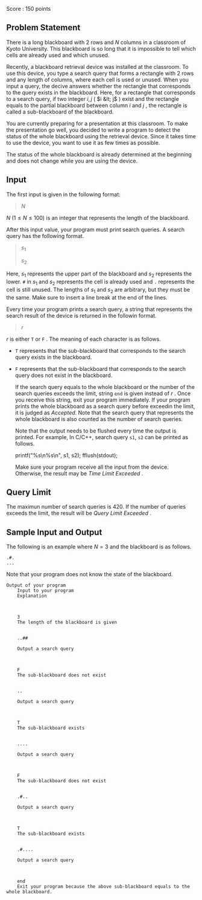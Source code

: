 Score : $150$ points

## Problem Statement

  There is a long blackboard with $2$ rows and $N$ columns in a classroom of Kyoto University. 
  This blackboard is so long that it is impossible to tell which cells are already used and which unused. 

  Recently, a blackboard retrieval device was installed at the classroom. 
  To use this device, you type a search query that forms a rectangle with 2 rows and any length of columns, where each cell is used or unused. 
  When you input a query, the decive answers whether the rectangle that corresponds to the query exists in the blackboard. 
  Here, for a rectangle that corresponds to a search query, if two integer $i, j$ ( $i &lt; j$ ) exist
  and the rectangle equals to the partial blackboard between column $i$ and $j$ ,
  the rectangle is called a sub-blackboard of the blackboard. 

  You are currently preparing for a presentation at this classroom.
  To make the presentation go well, you decided to write a program to detect the status of the whole blackboard using the retrieval device. 
  Since it takes time to use the device, you want to use it as few times as possible. 

  The status of the whole blackboard is already determined at the beginning and does not change while you are using the device. 

## Input

The first input is given in the following format:

> $N$

 $N$ $(1 \leq N \leq 100)$ is an integer that represents the length of the blackboard. 

  After this input value, your program must print search queries. 
  A search query has the following format. 

> $s_1$
> 
> $s_2$

  Here, $s_1$ represents the upper part of the blackboard and $s_2$ represents the lower. 
  `#` in $s_1$ and $s_2$ represents the cell is already used and `.` represents the cell is still unused. 
  The lengths of $s_1$ and $s_2$ are arbitrary, but they must be the same. 
  Make sure to insert a line break at the end of the lines. 

  Every time your program prints a search query, a string that represents the search result of the device is returned in the followin format. 

> $r$

  $r$ is either `T` or `F` . 
  The meaning of each character is as follows. 

  

- `T` represents that the sub-blackboard that corresponds to the search query exists in the blackboard.
- `F` represents that the sub-blackboard that corresponds to the search query does not exist in the blackboard.

  If the search query equals to the whole blackboard or the number of the search queries exceeds the limit, string `end` is given instead of $r$ .
  Once you receive this string, exit your program immediately. 
  If your program prints the whole blackboard as a search query before exceedin the limit, it is judged as *Accepted*. Note that the search query that represents the whole blackboard is also counted as the number of search queries. 

  Note that the output needs to be flushed every time the output is printed. 
  For example, In C/C++, search query `s1`, `s2` can be printed as follows. 

  printf("%s\n%s\n", s1, s2); fflush(stdout);

  Make sure your program receive all the input from the device. Otherwise, the result may be *Time Limit Exceeded* . 

## Query Limit

  The maximun number of search queries is $420$.
  If the number of queries exceeds the limit, the result will be *Query Limit Exceeded* . 

## Sample Input and Output

The following is an example where $N=3$ and the blackboard is as follows. 

```plain
.#.
...
```

Note that your program does not know the state of the blackboard. 

```plain
Output of your program
    Input to your program
    Explanation
  
  
    
    3
    The length of the blackboard is given
  
  
    ..##
    
    Output a search query
  
  
    
    F
    The sub-blackboard does not exist
  
  
    ..
    
    Output a search query
  
  
    
    T
    The sub-blackboard exists
  
  
    ....
    
    Output a search query
  
  
    
    F
    The sub-blackboard does not exist
  
  
    .#..
    
    Output a search query
  
  
    
    T
    The sub-blackboard exists
  
  
    .#....
    
    Output a search query
  
  
    
    end
    Exit your program because the above sub-blackboard equals to the whole blackboard.
```